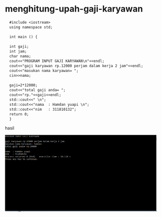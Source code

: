 # menghitung-upah-gaji-karyawan

      #include <iostream>
      using namespace std;

      int main () {

      int gaji;
      int jam;
      char nama;
      cout<<"PROGRAM INPUT GAJI KARYAWAN\n"<<endl;
      cout<<"gaji karyawan rp.12000 perjam dalam kerja 2 jam"<<endl;
      cout<<"masukan nama karyawan= ";
      cin>>nama;

      gaji=2*12000;
      cout<<"total gaji anda= ";
      cout<<"rp."<<gaji<<endl;
      std::cout<<" \n";
      std::cout<<"nama  : Hamdan yuapi \n";
      std::cout<<"nim   : 311810132";
      return 0;
      }
      
      
      
      
 hasil
 
 ![img](https://github.com/hamdanyuapi/menghitung-upah-gaji-karyawan/blob/master/hasil%20gaji.png?raw=true)
